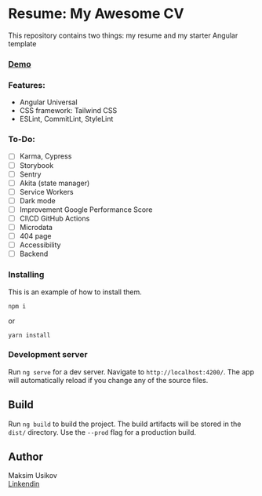# Resume: My Awesome CV 

This repository contains two things: my resume and my starter Angular template 

### [Demo](https://rooter.in.ua/cv "rooter")


### Features:
- Angular Universal 
- CSS framework: Tailwind CSS
- ESLint, CommitLint, StyleLint


### To-Do:
- [ ] Karma, Cypress
- [ ] Storybook
- [ ] Sentry
- [ ] Akita (state manager)
- [ ] Service Workers
- [ ] Dark mode
- [ ] Improvement Google Performance Score
- [ ] CI\CD GitHub Actions
- [ ] Microdata
- [ ] 404 page
- [ ] Accessibility
- [ ] Backend

### Installing
This is an example of how to install them.

```
npm i
```
or
```
yarn install
```

### Development server

Run `ng serve` for a dev server. Navigate to `http://localhost:4200/`. The app will automatically reload if you change any of the source files.


## Build

Run `ng build` to build the project. The build artifacts will be stored in the `dist/` directory. Use the `--prod` flag for a production build.

## Author
Maksim Usikov  
[Linkendin](https://www.linkedin.com/in/maksym-usikov/ "rooter")
